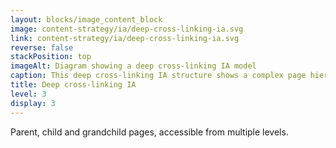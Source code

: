 ```yaml
---
layout: blocks/image_content_block
image: content-strategy/ia/deep-cross-linking-ia.svg
link: content-strategy/ia/deep-cross-linking-ia.svg
reverse: false
stackPosition: top
imageAlt: Diagram showing a deep cross-linking IA model
caption: This deep cross-linking IA structure shows a complex page hierarchy. The parent page sits at the top and out of this flows both child and then grandchild pages. In this structure their are connections vertically down through each level but also horizontally across the pages. There is a lot of interconnectivity.
title: Deep cross-linking IA
level: 3
display: 3
---
```


Parent, child and grandchild pages, accessible from multiple levels.

